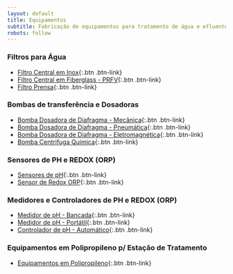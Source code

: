 ```yaml
---
layout: default
title: Equipamentos
subtitle: Fabricação de equipamentos para tratamento de água e efluentes
robots: follow
---
```


### Filtros para Água


- [Filtro Central em Inox](filtro-de-agua-inox.html){:.btn .btn-link}
- [Filtro Central em Fiberglass - PRFV](filtro-de-agua-central-industrial-fiberglass.html){:.btn .btn-link}
- [Filtro Prensa](filtro-prensa.html){:.btn .btn-link}

### Bombas de transferência e Dosadoras


- [Bomba Dosadora de Diafragma - Mecânica](bomba-dosadora-de-diafragma-mecanica.html){:.btn .btn-link}
- [Bomba Dosadora de Diafragma - Pneumática](bomba-dosadora-de-diafragma-pneumatica.html){:.btn .btn-link}
- [Bomba Dosadora de Diafragma - Eletromagnética](bomba-dosadora-de-diafragma-eletromagnetica.html){:.btn .btn-link}
- [Bomba Centrifuga Química](bomba-centrifuga-quimica.html){:.btn .btn-link}

### Sensores de PH e REDOX (ORP)

- [Sensores de pH](eletrodo-de-ph.html){:.btn .btn-link}
- [Sensor de Redox ORP](eletrodo-de-redox.html){:.btn .btn-link}


### Medidores e Controladores de PH e REDOX (ORP)

- [Medidor de pH - Bancada](medidor-de-ph-modelo-bancada.html){:.btn .btn-link}
- [Medidor de pH - Portátil](medidor-de-ph-modelo-portatil.html){:.btn .btn-link}
- [Controlador de pH - Automático](controlador-de-ph-automatico.html){:.btn .btn-link}


### Equipamentos em Polipropileno p/ Estação de Tratamento

- [Equipamentos em Polipropileno](equipamentos-polipropileno.html){:.btn .btn-link}

